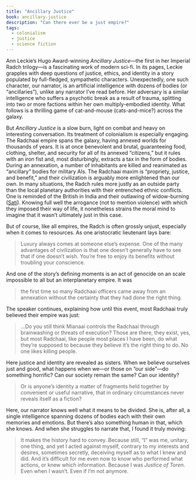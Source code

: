 ```yaml
---
title: "Ancillary Justice"
book: ancillary-justice
description: "Can there ever be a just empire?"
tags:
  - colonialism
  - justice
  - science fiction
---
```


Ann Leckie’s Hugo Award-winning *Ancillary Justice*—the first in her Imperial Radch trilogy—is a fascinating work of modern sci-fi. In its pages, Leckie grapples with deep questions of justice, ethics, and identity in a story populated by full-fledged, sympathetic characters. Unexpectedly, one such character, our narrator, is an artificial intelligence with dozens of bodies (or “ancillaries”), unlike any narrator I’ve read before. Her adversary is a similar intelligence who suffers a psychotic break as a result of trauma, splitting into two or more factions within her own multiply-embodied identity. What follows is a thrilling game of cat-and-mouse (cats-and-mice?) across the galaxy.

But *Ancillary Justice* is a slow burn, light on combat and heavy on interesting conversation. Its treatment of colonialism is especially engaging. The Radchaai empire spans the galaxy, having annexed worlds for thousands of years. It is at once benevolent and brutal, guaranteeing food, clothing, shelter, and security for all of its annexed “citizens,” but it rules with an iron fist and, most disturbingly, extracts a tax in the form of bodies. During an annexation, a number of inhabitants are killed and reanimated as “ancillary” bodies for military AIs. The Radchaai maxim is “propriety, justice, and benefit,” and their civilization is arguably more enlightened than our own. In many situations, the Radch rules more justly as an outside party than the local planetary authorities with their entrenched ethnic conflicts. One is reminded of the British in India and their outlawing of widow-burning ([Sati](https://en.wikipedia.org/wiki/Sati_%28practice%29)). Knowing full well the arrogance (not to mention violence) with which they imposed their way of life, it nonetheless strains the moral mind to imagine that it wasn’t ultimately just in this case.

But of course, like all empires, the Radch is often grossly unjust, especially when it comes to resources. As one aristocratic lieutenant lays bare:

> Luxury always comes at someone else’s expense. One of the many advantages of civilization is that one doesn’t generally have to see that if one doesn’t wish. You’re free to enjoy its benefits without troubling your conscience. 

And one of the story’s defining moments is an act of genocide on an scale impossible to all but an interplanetary empire. It was

> the first time so many Radchaai officers came away from an annexation without the certainty that they had done the right thing.

The speaker continues, explaining how until this event, most Radchaai truly believed their empire was just:

> …Do you still think Mianaai controls the Radchaai through brainwashing or threats of execution? Those are there, they exist, yes, but most Radchaai, like people most places I have been, do what they’re supposed to because they believe it’s the right thing to do. No one likes killing people.

Here justice and identity are revealed as sisters. When we believe ourselves just and good, what happens when we—or those on “our side”—do something horrific? Can our society remain the same? Can our identity?

> Or is anyone’s identity a matter of fragments held together by convenient or useful narrative, that in ordinary circumstances never reveals itself as a fiction?

Here, our narrator knows well what it means to be divided. She is, after all, a single intelligence spanning dozens of bodies each with their own memories and emotions. But there’s also something human in that, which she knows. And when she struggles to narrate that, I found it truly moving:

> It makes the history hard to convey. Because still, “I” was me, unitary, one thing, and yet I acted against myself, contrary to my interests and desires, sometimes secretly, deceiving myself as to what I knew and did. And it’s difficult for me even now to know who performed what actions, or knew which information. Because I was *Justice of Toren*. Even when I wasn’t. Even if I’m not anymore.